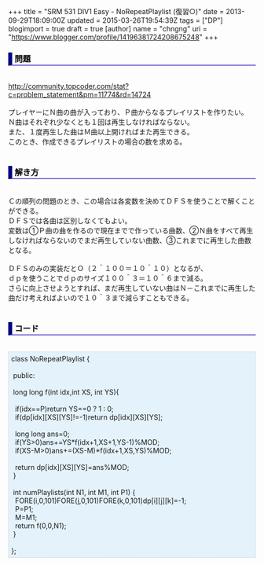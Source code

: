 +++
title = "SRM 531 DIV1 Easy - NoRepeatPlaylist (復習○)"
date = 2013-09-29T18:09:00Z
updated = 2015-03-26T19:54:39Z
tags = ["DP"]
blogimport = true
draft = true
[author]
	name = "chngng"
	uri = "https://www.blogger.com/profile/14196381724208675248"
+++

<div dir="ltr" style="text-align: left;" trbidi="on"><h3 style="border-bottom: 2px solid slateblue; border-left: 8px solid navy; color: black; padding: 0px 0px 1px 5px;">問題 </h3><br /><a href="http://community.topcoder.com/stat?c=problem_statement&amp;pm=11774&amp;rd=14724" target="_blank">http://community.topcoder.com/stat?c=problem_statement&amp;pm=11774&amp;rd=14724</a><br /><br />プレイヤーにＮ曲の曲が入っており、Ｐ曲からなるプレイリストを作りたい。<br />Ｎ曲はそれぞれ少なくとも１回は再生しなければならない。<br />また、１度再生した曲はＭ曲以上開ければまた再生できる。<br />このとき、作成できるプレイリストの場合の数を求める。<br /><br /><h3 style="border-bottom: 2px solid slateblue; border-left: 8px solid navy; color: black; padding: 0px 0px 1px 5px;">解き方 </h3><br />Ｃの順列の問題のとき、この場合は各変数を決めてＤＦＳを使うことで解くことができる。<br />ＤＦＳでは各曲は区別しなくてもよい。<br />変数は①Ｐ曲の曲を作るので現在までで作っている曲数、②Ｎ曲をすべて再生しなければならないのでまだ再生していない曲数、③これまでに再生した曲数となる。<br /><br />ＤＦＳのみの実装だとＯ（２＾１００＝１０＾１０）となるが、<br />ｄｐを使うことでｄｐのサイズ１００＾３＝１０＾６まで減る。<br />さらに向上させようとすれば、まだ再生していない曲はＮ－これまでに再生した曲だけ考えればよいので１０＾３まで減らすこともできる。<br /><br /><h3 style="border-bottom: 2px solid slateblue; border-left: 8px solid navy; color: black; padding: 0px 0px 1px 5px;">コード </h3><br /><div style="background-color: #e3f2fb; border: 1px dotted #CCCCCC; padding: 5px;">class NoRepeatPlaylist {<br /><br /><span class="Apple-tab-span" style="white-space: pre;"> </span>public:<br /><br /><span class="Apple-tab-span" style="white-space: pre;"> </span>long long f(int idx,int XS, int YS){<br /><br /><span class="Apple-tab-span" style="white-space: pre;">  </span>if(idx==P)return YS==0 ? 1 : 0;<br /><span class="Apple-tab-span" style="white-space: pre;">  </span>if(dp[idx][XS][YS]!=-1)return dp[idx][XS][YS];<br /><br /><span class="Apple-tab-span" style="white-space: pre;">  </span>long long ans=0;<br /><span class="Apple-tab-span" style="white-space: pre;">  </span>if(YS&gt;0)ans+=YS*f(idx+1,XS+1,YS-1)%MOD;<br /><span class="Apple-tab-span" style="white-space: pre;">  </span>if(XS-M&gt;0)ans+=(XS-M)*f(idx+1,XS,YS)%MOD;<br /><br /><span class="Apple-tab-span" style="white-space: pre;">  </span>return dp[idx][XS][YS]=ans%MOD;<br /><span class="Apple-tab-span" style="white-space: pre;"> </span>}<br /><br /><span class="Apple-tab-span" style="white-space: pre;"> </span>int numPlaylists(int N1, int M1, int P1) {<br /><span class="Apple-tab-span" style="white-space: pre;">  </span>FORE(i,0,101)FORE(j,0,101)FORE(k,0,101)dp[i][j][k]=-1;<br /><span class="Apple-tab-span" style="white-space: pre;">  </span>P=P1;<br /><span class="Apple-tab-span" style="white-space: pre;">  </span>M=M1;<br /><span class="Apple-tab-span" style="white-space: pre;">  </span>return f(0,0,N1);<br /><span class="Apple-tab-span" style="white-space: pre;"> </span>}<br /><br />};</div></div>
